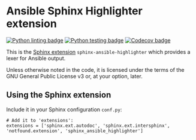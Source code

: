 # Ansible Sphinx Highlighter extension
[![Python linting badge](https://github.com/ansible-community/sphinx_ansible_highlighter/workflows/Python%20linting/badge.svg?event=push&branch=main)](https://github.com/ansible-community/sphinx_ansible_highlighter/actions?query=workflow%3A%22Python+linting%22+branch%3Amain)
[![Python testing badge](https://github.com/ansible-community/sphinx_ansible_highlighter/workflows/Python%20testing/badge.svg?event=push&branch=main)](https://github.com/ansible-community/sphinx_ansible_highlighter/actions?query=workflow%3A%22Python+testing%22+branch%3Amain)
[![Codecov badge](https://img.shields.io/codecov/c/github/ansible-community/sphinx_ansible_highlighter)](https://codecov.io/gh/ansible-community/sphinx_ansible_highlighter)

This is the [Sphinx extension](https://www.sphinx-doc.org/en/master/) `sphinx-ansible-highlighter` which provides a lexer for Ansible output.

Unless otherwise noted in the code, it is licensed under the terms of the GNU General Public License v3 or, at your option, later.

## Using the Sphinx extension

Include it in your Sphinx configuration ``conf.py``:

```
# Add it to 'extensions':
extensions = ['sphinx.ext.autodoc', 'sphinx.ext.intersphinx', 'notfound.extension', 'sphinx_ansible_highlighter']
```
